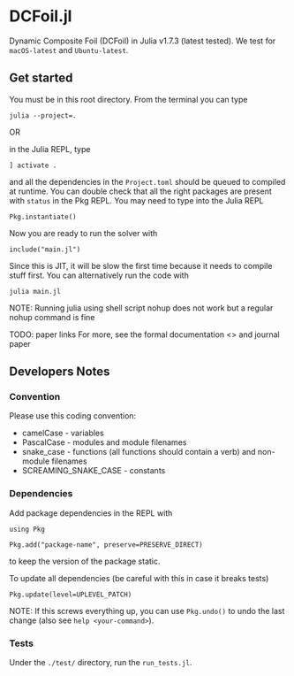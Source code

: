# DCFoil.jl

Dynamic Composite Foil (DCFoil) in Julia v1.7.3 (latest tested).
We test for `macOS-latest` and `Ubuntu-latest`.

## Get started

You must be in this root directory. From the terminal you can type

`julia --project=.`

OR

in the Julia REPL, type

`] activate .`

and all the dependencies in the `Project.toml` should be queued to compiled at runtime.
You can double check that all the right packages are present with `status` in the Pkg REPL.
You may need to type into the Julia REPL

`Pkg.instantiate()`

Now you are ready to run the solver with

`include("main.jl")`

Since this is JIT, it will be slow the first time because it needs to compile stuff first.
You can alternatively run the code with

`julia main.jl`

NOTE: Running julia using shell script nohup does not work but a regular nohup command is fine

TODO: paper links
For more, see the formal documentation <> and journal paper

## Developers Notes

### Convention

Please use this coding convention:

* camelCase - variables
* PascalCase - modules and module filenames
* snake_case - functions (all functions should contain a verb) and non-module filenames
* SCREAMING_SNAKE_CASE - constants

### Dependencies

Add package dependencies in the REPL with

`using Pkg`

`Pkg.add("package-name", preserve=PRESERVE_DIRECT)`

to keep the version of the package static.

To update all dependencies (be careful with this in case it breaks tests)

`Pkg.update(level=UPLEVEL_PATCH)`

NOTE: If this screws everything up, you can use `Pkg.undo()` to undo the last change (also see `help <your-command>`).

### Tests

Under the `./test/` directory, run the `run_tests.jl`.